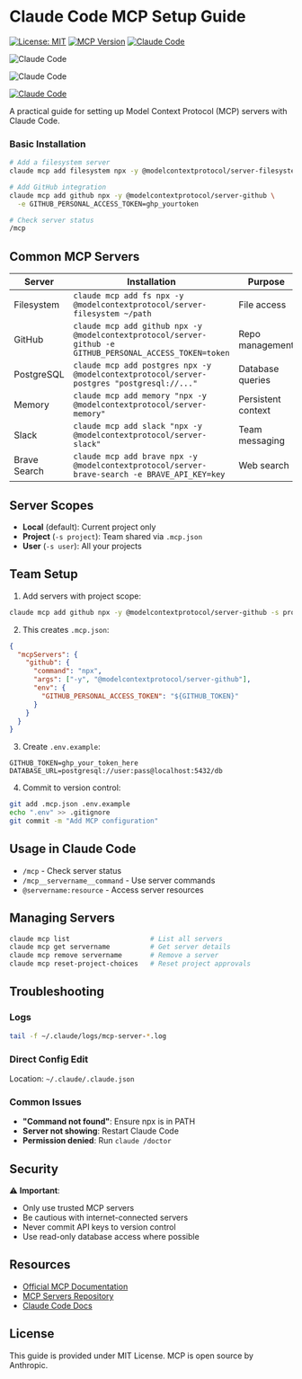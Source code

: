# Claude Code MCP Setup Guide

[![License: MIT](https://img.shields.io/badge/License-MIT-yellow.svg)](https://opensource.org/licenses/MIT)
[![MCP Version](https://img.shields.io/badge/MCP-Protocol-blue)](https://modelcontextprotocol.io)
[![Claude Code](https://img.shields.io/badge/Claude-Code-orange)](https://docs.anthropic.com/en/docs/claude-code)

![Claude Code](https://img.shields.io/npm/v/@anthropic-ai/claude-code?label=Claude%20Code)

![Claude Code](https://img.shields.io/npm/v/@anthropic-ai/claude-code?style=flat-square)

[![Claude Code](https://img.shields.io/npm/v/@anthropic-ai/claude-code)](https://www.npmjs.com/package/@anthropic-ai/claude-code)

A practical guide for setting up Model Context Protocol (MCP) servers with Claude Code.

### Basic Installation

```bash
# Add a filesystem server
claude mcp add filesystem npx -y @modelcontextprotocol/server-filesystem ~/Documents

# Add GitHub integration
claude mcp add github npx -y @modelcontextprotocol/server-github \
  -e GITHUB_PERSONAL_ACCESS_TOKEN=ghp_yourtoken

# Check server status
/mcp
```

## Common MCP Servers

| Server | Installation | Purpose |
|--------|-------------|---------|
| Filesystem | `claude mcp add fs npx -y @modelcontextprotocol/server-filesystem ~/path` | File access |
| GitHub | `claude mcp add github npx -y @modelcontextprotocol/server-github -e GITHUB_PERSONAL_ACCESS_TOKEN=token` | Repo management |
| PostgreSQL | `claude mcp add postgres npx -y @modelcontextprotocol/server-postgres "postgresql://..."` | Database queries |
| Memory | `claude mcp add memory "npx -y @modelcontextprotocol/server-memory"` | Persistent context |
| Slack | `claude mcp add slack "npx -y @modelcontextprotocol/server-slack"` | Team messaging |
| Brave Search | `claude mcp add brave npx -y @modelcontextprotocol/server-brave-search -e BRAVE_API_KEY=key` | Web search |

## Server Scopes

- **Local** (default): Current project only
- **Project** (`-s project`): Team shared via `.mcp.json`  
- **User** (`-s user`): All your projects

## Team Setup

1. Add servers with project scope:
```bash
claude mcp add github npx -y @modelcontextprotocol/server-github -s project
```

2. This creates `.mcp.json`:
```json
{
  "mcpServers": {
    "github": {
      "command": "npx",
      "args": ["-y", "@modelcontextprotocol/server-github"],
      "env": {
        "GITHUB_PERSONAL_ACCESS_TOKEN": "${GITHUB_TOKEN}"
      }
    }
  }
}
```

3. Create `.env.example`:
```
GITHUB_TOKEN=ghp_your_token_here
DATABASE_URL=postgresql://user:pass@localhost:5432/db
```

4. Commit to version control:
```bash
git add .mcp.json .env.example
echo ".env" >> .gitignore
git commit -m "Add MCP configuration"
```

## Usage in Claude Code

- `/mcp` - Check server status
- `/mcp__servername__command` - Use server commands
- `@servername:resource` - Access server resources

## Managing Servers

```bash
claude mcp list                    # List all servers
claude mcp get servername          # Get server details
claude mcp remove servername       # Remove a server
claude mcp reset-project-choices   # Reset project approvals
```

## Troubleshooting

### Logs
```bash
tail -f ~/.claude/logs/mcp-server-*.log
```

### Direct Config Edit
Location: `~/.claude/.claude.json`

### Common Issues
- **"Command not found"**: Ensure npx is in PATH
- **Server not showing**: Restart Claude Code
- **Permission denied**: Run `claude /doctor`

## Security

⚠️ **Important**: 
- Only use trusted MCP servers
- Be cautious with internet-connected servers
- Never commit API keys to version control
- Use read-only database access where possible

## Resources

- [Official MCP Documentation](https://modelcontextprotocol.io)
- [MCP Servers Repository](https://github.com/modelcontextprotocol/servers)
- [Claude Code Docs](https://docs.anthropic.com/en/docs/claude-code/mcp)

## License

This guide is provided under MIT License. MCP is open source by Anthropic.

